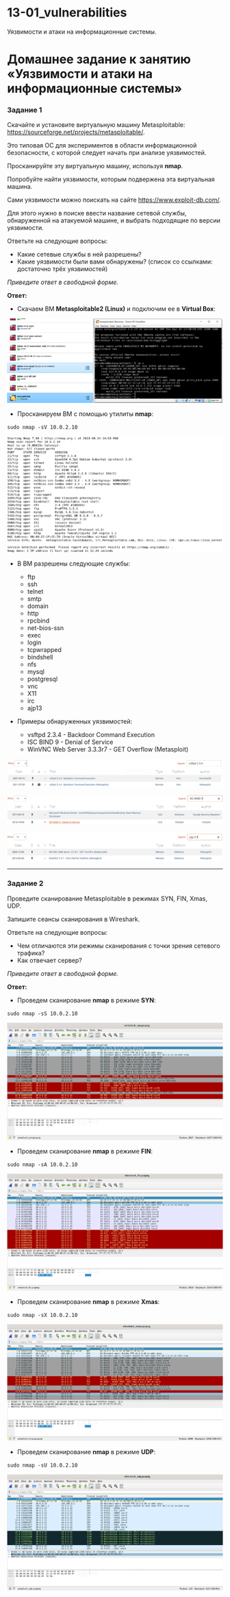 # 13-01_vulnerabilities
Уязвимости и атаки на информационные системы.
# Домашнее задание к занятию «Уязвимости и атаки на информационные системы»

### Задание 1

Скачайте и установите виртуальную машину Metasploitable: https://sourceforge.net/projects/metasploitable/.

Это типовая ОС для экспериментов в области информационной безопасности, с которой следует начать при анализе уязвимостей.

Просканируйте эту виртуальную машину, используя **nmap**.

Попробуйте найти уязвимости, которым подвержена эта виртуальная машина.

Сами уязвимости можно поискать на сайте https://www.exploit-db.com/.

Для этого нужно в поиске ввести название сетевой службы, обнаруженной на атакуемой машине, и выбрать подходящие по версии уязвимости.

Ответьте на следующие вопросы:

- Какие сетевые службы в ней разрешены?
- Какие уязвимости были вами обнаружены? (список со ссылками: достаточно трёх уязвимостей)
  
*Приведите ответ в свободной форме.*

**Ответ:**

- Скачаем ВМ **Metasploitable2 (Linux)** и подключим ее в **Virtual Box**:

<kbd>![](img/metasploitable2_virtualbox.png)</kbd>

- Просканируем ВМ с помощью утилиты **nmap**:
```
sudo nmap -sV 10.0.2.10
```
<kbd>![](img/sudo_nmap_sV_results.png)</kbd>

- В ВМ разрешены следующие службы:

  - ftp
  - ssh
  - telnet
  - smtp
  - domain
  - http
  - rpcbind
  - net-bios-ssn
  - exec
  - login
  - tcpwrapped
  - bindshell
  - nfs
  - mysql
  - postgresql
  - vnc
  - X11
  - irc
  - ajp13

- Примеры обнаруженных уязвимостей:

  - vsftpd 2.3.4 - Backdoor Command Execution
  - ISC BIND 9 - Denial of Service
  - WinVNC Web Server 3.3.3r7 - GET Overflow (Metasploit)
 
<kbd>![](img/vsftpd_2.3.4_vulnerability.png)</kbd>

<kbd>![](img/isc_bind_9.png)</kbd>

<kbd>![](img/vnc_3.3.png)</kbd>

---

### Задание 2

Проведите сканирование Metasploitable в режимах SYN, FIN, Xmas, UDP.

Запишите сеансы сканирования в Wireshark.

Ответьте на следующие вопросы:

- Чем отличаются эти режимы сканирования с точки зрения сетевого трафика?
- Как отвечает сервер?

*Приведите ответ в свободной форме.*

**Ответ:**

- Проведем сканирование **nmap** в режиме **SYN**:
```
sudo nmap -sS 10.0.2.10
```
<kbd>![](img/wireshark_syn.png)</kbd>

- Проведем сканирование **nmap** в режиме **FIN**:
```
sudo nmap -sA 10.0.2.10
```
<kbd>![](img/wireshark_fin.png)</kbd>

- Проведем сканирование **nmap** в режиме **Xmas**:
```
sudo nmap -sX 10.0.2.10
```
<kbd>![](img/wireshark_xmas.png)</kbd>

- Проведем сканирование **nmap** в режиме **UDP**:
```
sudo nmap -sU 10.0.2.10
```
<kbd>![](img/wireshark_udp.png)</kbd>


